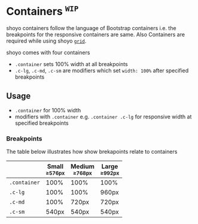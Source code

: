 # Containers <sup> `WIP` </sup>

shoyo containers follow the language of Bootstrap containers i.e. the breakpoints for the responsive containers are same. Also Containers are required while using shoyo [`grid`](/grid). 

shoyo comes with four containers
- `.container` sets 100% width at all breakpoints
- `.c-lg`, `.c-md`, `.c-sm` are modifiers which set `width: 100%` after specified breakpoints
  
## Usage

- `.container` for 100% width
- modifiers with  `.container` e.g. `.container .c-lg` for responsive width at specified breakpoints

### Breakpoints
The table below illustrates how show brekapoints relate to  containers

|              | Small <br/> <small>≥576px</small> | Medium <br/> <small>≥768px</small> | Large <br/> <small>≥992px</small> |
| ------------ | --------------------------------- | ---------------------------------- | --------------------------------- |
| `.container` | 100%                              | 100%                               | 100%                              |
| `.c-lg`      | 100%                              | 100%                               | 960px                             |
| `.c-md`      | 100%                              | 720px                              | 720px                             |
| `.c-sm`      | 540px                             | 540px                              | 540px                             |
 